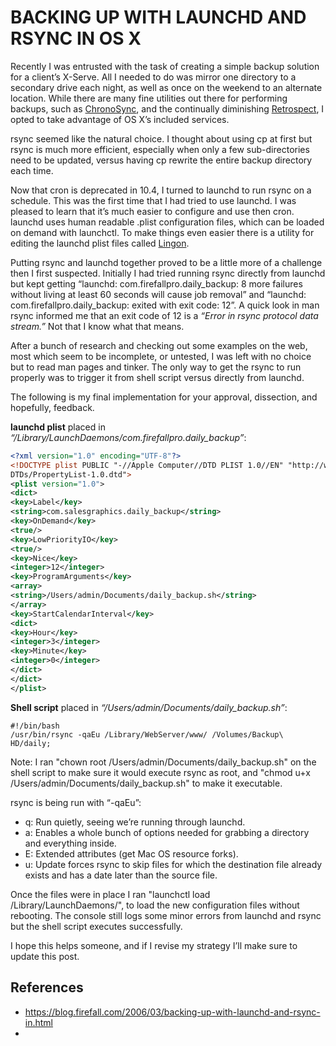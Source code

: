 
# BACKING UP WITH LAUNCHD AND RSYNC IN OS X

Recently I was entrusted with the task of creating a simple backup solution for a client’s X-Serve. All I needed to do was mirror one directory to a secondary drive each night, as well as once on the weekend to an alternate location. While there are many fine utilities out there for performing backups, such as [ChronoSync](http://www.macupdate.com/info.php/id/7230), and the continually diminishing [Retrospect](http://www.macupdate.com/info.php/id/7562), I opted to take advantage of OS X’s included services.

rsync seemed like the natural choice. I thought about using cp at first but rsync is much more efficient, especially when only a few sub-directories need to be updated, versus having cp rewrite the entire backup directory each time.

Now that cron is deprecated in 10.4, I turned to launchd to run rsync on a schedule. This was the first time that I had tried to use launchd. I was pleased to learn that it’s much easier to configure and use then cron. launchd uses human readable .plist configuration files, which can be loaded on demand with launchctl. To make things even easier there is a utility for editing the launchd plist files called [Lingon](http://www.macupdate.com/info.php/id/19879).

Putting rsync and launchd together proved to be a little more of a challenge then I first suspected. Initially I had tried running rsync directly from launchd but kept getting “launchd: com.firefallpro.daily\_backup: 8 more failures without living at least 60 seconds will cause job removal” and “launchd: com.firefallpro.daily\_backup: exited with exit code: 12”. A quick look in man rsync informed me that an exit code of 12 is a _“Error in rsync protocol data stream.”_ Not that I know what that means.

After a bunch of research and checking out some examples on the web, most which seem to be incomplete, or untested, I was left with no choice but to read man pages and tinker. The only way to get the rsync to run properly was to trigger it from shell script versus directly from launchd.

The following is my final implementation for your approval, dissection, and hopefully, feedback.

**launchd plist** placed in _“/Library/LaunchDaemons/com.firefallpro.daily\_backup”_:  
```xml
<?xml version="1.0" encoding="UTF-8"?>
<!DOCTYPE plist PUBLIC "-//Apple Computer//DTD PLIST 1.0//EN" "http://www.apple.com/
DTDs/PropertyList-1.0.dtd">
<plist version="1.0">
<dict>
<key>Label</key>
<string>com.salesgraphics.daily_backup</string>
<key>OnDemand</key>
<true/>
<key>LowPriorityIO</key>
<true/>
<key>Nice</key>
<integer>12</integer>
<key>ProgramArguments</key>
<array>
<string>/Users/admin/Documents/daily_backup.sh</string>
</array>
<key>StartCalendarInterval</key>
<dict>
<key>Hour</key>
<integer>3</integer>
<key>Minute</key>
<integer>0</integer>
</dict>
</dict>
</plist>
```


**Shell script** placed in _“/Users/admin/Documents/daily\_backup.sh”_:  
```shell
#!/bin/bash
/usr/bin/rsync -qaEu /Library/WebServer/www/ /Volumes/Backup\ HD/daily;
```

Note: I ran "chown root /Users/admin/Documents/daily\_backup.sh" on the shell script to make sure it would execute rsync as root, and "chmod u+x /Users/admin/Documents/daily\_backup.sh" to make it executable.

rsync is being run with “-qaEu”:

-   q: Run quietly, seeing we’re running through launchd.
-   a: Enables a whole bunch of options needed for grabbing a directory and everything inside.
-   E: Extended attributes (get Mac OS resource forks).
-   u: Update forces rsync to skip files for which the destination file already exists and has a date later than the source file.

Once the files were in place I ran "launchctl load /Library/LaunchDaemons/", to load the new configuration files without rebooting. The console still logs some minor errors from launchd and rsync but the shell script executes successfully.

I hope this helps someone, and if I revise my strategy I’ll make sure to update this post.

## References

* https://blog.firefall.com/2006/03/backing-up-with-launchd-and-rsync-in.html
* 